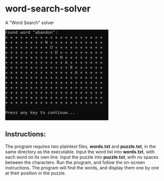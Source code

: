 # word-search-solver
A "Word Search" solver

![Example of Word Search Solver](imgs/example-of-wordsearchsolver.PNG "Example of Word Search Solver")

## Instructions:
The program requires two plaintext files, **words.txt** and **puzzle.txt**, in the same directory as the executable.
Input the word list into **words.txt**, with each word on its own line.
Input the puzzle into **puzzle.txt**, with no spaces between the characters.
Run the program, and follow the on-screen instructions.
The program will find the words, and display them one by one at their position in the puzzle.